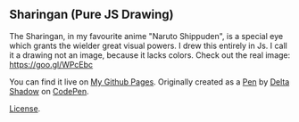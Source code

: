 Sharingan (Pure JS Drawing)
---------------------------
The Sharingan, in my favourite anime "Naruto Shippuden", is a special eye which grants the wielder great visual powers. I drew this entirely in Js. I call it a drawing not an image, because it lacks colors. Check out the real image: https://goo.gl/WPcEbc

You can find it live on [My Github Pages](https://delta-shadow.github.io).
Originally created as a [Pen](https://codepen.io/Delta-Shadow/pen/gGMGmx) by [Delta Shadow](https://codepen.io/Delta-Shadow) on [CodePen](https://codepen.io).

[License](https://codepen.io/Delta-Shadow/pen/gGMGmx/license).
